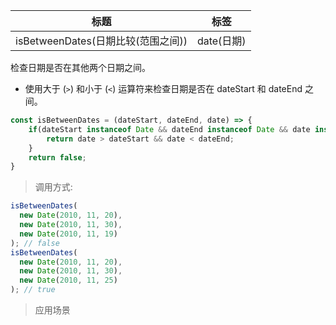 |  标题   | 标签  |
|  ----  | ----  |
| isBetweenDates(日期比较(范围之间)) | date(日期) |

检查日期是否在其他两个日期之间。

* 使用大于 (`>`) 和小于 (`<`) 运算符来检查日期是否在 dateStart 和 dateEnd 之间。

```js
const isBetweenDates = (dateStart, dateEnd, date) => {
    if(dateStart instanceof Date && dateEnd instanceof Date && date instanceof Date){
        return date > dateStart && date < dateEnd;
    }
    return false;
}
```

> 调用方式:

```js
isBetweenDates(
  new Date(2010, 11, 20),
  new Date(2010, 11, 30),
  new Date(2010, 11, 19)
); // false
isBetweenDates(
  new Date(2010, 11, 20),
  new Date(2010, 11, 30),
  new Date(2010, 11, 25)
); // true
```

> 应用场景





